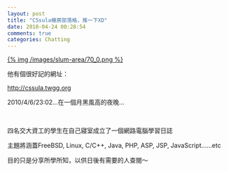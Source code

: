 ```yaml
---
layout: post
title: "CSsula機房部落格，推一下XD"
date: 2010-04-24 00:28:54
comments: true
categories: Chatting
---
```


<p><a target="_blank" href="http://cssula.twgg.org">{% img /images/slum-area/70_0.png %}</a></p><p>他有個很好記的網址：</p><p><a target="_blank" href="http://cssula.twgg.org">http://cssula.twgg.org</a></p><p>2010/4/6/23:02&hellip;在一個月黑風高的夜晚&hellip;</p><p><span id="more-3">&nbsp;</span></p><p>四名交大資工的學生在自己寢室成立了一個網路電腦學習日誌</p><p>主題將涵蓋FreeBSD, Linux, C/C++, Java, PHP, ASP, JSP, JavaScript&hellip;&hellip;etc</p><p>目的只是分享所學所知，以供日後有需要的人查閱～</p><p>&nbsp;</p>
